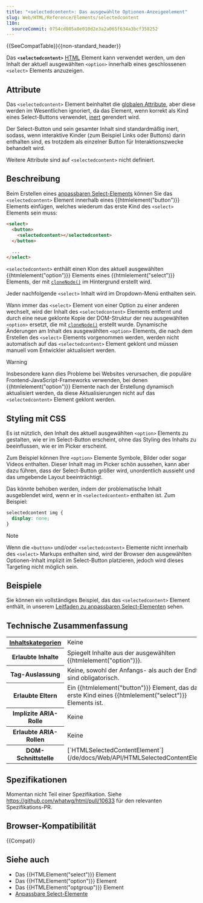 ```yaml
---
title: "<selectedcontent>: Das ausgewählte Optionen-Anzeigeelement"
slug: Web/HTML/Reference/Elements/selectedcontent
l10n:
  sourceCommit: 0754cd805a8e010d2e3a2a065f634a3bcf358252
---
```


{{SeeCompatTable}}{{non-standard_header}}

Das **`<selectedcontent>`** [HTML](/de/docs/Web/HTML) Element kann verwendet werden, um den Inhalt der aktuell ausgewählten `<option>` innerhalb eines geschlossenen `<select>` Elements anzuzeigen.

## Attribute

Das `<selectedcontent>` Element beinhaltet die [globalen Attribute](/de/docs/Web/HTML/Reference/Global_attributes), aber diese werden im Wesentlichen ignoriert, da das Element, wenn korrekt als Kind eines Select-Buttons verwendet, [inert](/de/docs/Web/HTML/Reference/Global_attributes/inert) gerendert wird.

Der Select-Button und sein gesamter Inhalt sind standardmäßig inert, sodass, wenn interaktive Kinder (zum Beispiel Links oder Buttons) darin enthalten sind, es trotzdem als einzelner Button für Interaktionszwecke behandelt wird.

Weitere Attribute sind auf `<selectedcontent>` nicht definiert.

## Beschreibung

Beim Erstellen eines [anpassbaren Select-Elements](/de/docs/Learn_web_development/Extensions/Forms/Customizable_select) können Sie das `<selectedcontent>` Element innerhalb eines {{htmlelement("button")}} Elements einfügen, welches wiederum das erste Kind des `<select>` Elements sein muss:

```html
<select>
  <button>
    <selectedcontent></selectedcontent>
  </button>

  ...
</select>
```

`<selectedcontent>` enthält einen Klon des aktuell ausgewählten {{htmlelement("option")}} Elements eines {{htmlelement("select")}} Elements, der mit [`cloneNode()`](/de/docs/Web/API/Node/cloneNode) im Hintergrund erstellt wird.

Jeder nachfolgende `<select>` Inhalt wird im Dropdown-Menü enthalten sein.

Wann immer das `<select>` Element von einer Option zu einer anderen wechselt, wird der Inhalt des `<selectedcontent>` Elements entfernt und durch eine neue geklonte Kopie der DOM-Struktur der neu ausgewählten `<option>` ersetzt, die mit [`cloneNode()`](/de/docs/Web/API/Node/cloneNode) erstellt wurde. Dynamische Änderungen am Inhalt des ausgewählten `<option>` Elements, die nach dem Erstellen des `<select>` Elements vorgenommen werden, werden nicht automatisch auf das `<selectedcontent>` Element geklont und müssen manuell vom Entwickler aktualisiert werden.

> [!WARNING]
> Insbesondere kann dies Probleme bei Websites verursachen, die populäre Frontend-JavaScript-Frameworks verwenden, bei denen {{htmlelement("option")}} Elemente nach der Erstellung dynamisch aktualisiert werden, da diese Aktualisierungen nicht auf das `<selectedcontent>` Element geklont werden.

## Styling mit CSS

Es ist nützlich, den Inhalt des aktuell ausgewählten `<option>` Elements zu gestalten, wie er im Select-Button erscheint, ohne das Styling des Inhalts zu beeinflussen, wie er im Picker erscheint.

Zum Beispiel können Ihre `<option>` Elemente Symbole, Bilder oder sogar Videos enthalten. Dieser Inhalt mag im Picker schön aussehen, kann aber dazu führen, dass der Select-Button größer wird, unordentlich aussieht und das umgebende Layout beeinträchtigt.

Das könnte behoben werden, indem der problematische Inhalt ausgeblendet wird, wenn er in `<selectedcontent>` enthalten ist. Zum Beispiel:

```css
selectedcontent img {
  display: none;
}
```

> [!NOTE]
> Wenn die `<button>` und/oder `<selectedcontent>` Elemente nicht innerhalb des `<select>` Markups enthalten sind, wird der Browser den ausgewählten Optionen-Inhalt implizit im Select-Button platzieren, jedoch wird dieses Targeting nicht möglich sein.

## Beispiele

Sie können ein vollständiges Beispiel, das das `<selectedcontent>` Element enthält, in unserem [Leitfaden zu anpassbaren Select-Elementen](/de/docs/Learn_web_development/Extensions/Forms/Customizable_select) sehen.

## Technische Zusammenfassung

<table class="properties">
  <tbody>
    <tr>
      <th scope="row">
        <a href="/de/docs/Web/HTML/Guides/Content_categories"
          >Inhaltskategorien</a
        >
      </th>
      <td>
       Keine
      </td>
    </tr>
    <tr>
      <th scope="row">Erlaubte Inhalte</th>
      <td>
        Spiegelt Inhalte aus der ausgewählten {{htmlelement("option")}}.
      </td>
    </tr>
    <tr>
      <th scope="row">Tag-Auslassung</th>
      <td>Keine, sowohl der Anfangs- als auch der Endtag sind obligatorisch.</td>
    </tr>
    <tr>
      <th scope="row">Erlaubte Eltern</th>
      <td>
        Ein {{htmlelement("button")}} Element, das das erste Kind eines {{htmlelement("select")}} Elements ist.
      </td>
    </tr>
    <tr>
      <th scope="row">Implizite ARIA-Rolle</th>
      <td>
        Keine
      </td>
    </tr>
    <tr>
      <th scope="row">Erlaubte ARIA-Rollen</th>
      <td>
        Keine
      </td>
    </tr>
    <tr>
      <th scope="row">DOM-Schnittstelle</th>
      <td>[`HTMLSelectedContentElement`](/de/docs/Web/API/HTMLSelectedContentElement)</td>
    </tr>
  </tbody>
</table>

## Spezifikationen

Momentan nicht Teil einer Spezifikation. Siehe https://github.com/whatwg/html/pull/10633 für den relevanten Spezifikations-PR.

## Browser-Kompatibilität

{{Compat}}

## Siehe auch

- Das {{HTMLElement("select")}} Element
- Das {{HTMLElement("option")}} Element
- Das {{HTMLElement("optgroup")}} Element
- [Anpassbare Select-Elemente](/de/docs/Learn_web_development/Extensions/Forms/Customizable_select)
